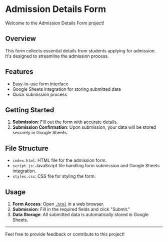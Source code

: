 # Admission Details Form

Welcome to the Admission Details Form project!

## Overview
This form collects essential details from students applying for admission. It's designed to streamline the admission process.

## Features
- Easy-to-use form interface
- Google Sheets integration for storing submitted data
- Quick submission process

## Getting Started
1. **Submission**: Fill out the form with accurate details.
2. **Submission Confirmation**: Upon submission, your data will be stored securely in Google Sheets.

## File Structure
- `index.html`: HTML file for the admission form.
- `script.js`: JavaScript file handling form submission and Google Sheets integration.
- `styles.css`: CSS file for styling the form.

## Usage
1. **Form Access**: Open [`.html`](https://vigneshwaranbalamurugan.github.io/form/) in a web browser.
2. **Submission**: Fill in the required fields and click "Submit."
3. **Data Storage**: All submitted data is automatically stored in Google Sheets.

---
Feel free to provide feedback or contribute to this project!
